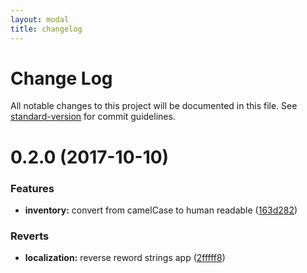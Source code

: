 ```yaml
---
layout: modal
title: changelog
---
```

# Change Log

All notable changes to this project will be documented in this file. See [standard-version](https://github.com/conventional-changelog/standard-version) for commit guidelines.

<a name="0.2.0"></a>
# 0.2.0 (2017-10-10)


### Features

* **inventory:** convert from camelCase to human readable ([163d282](https://github.com/flyve-mdm/flyve-mdm-ios-inventory-agent/commit/163d282))


### Reverts

* **localization:** reverse reword strings app ([2fffff8](https://github.com/flyve-mdm/flyve-mdm-ios-inventory-agent/commit/2fffff8))
